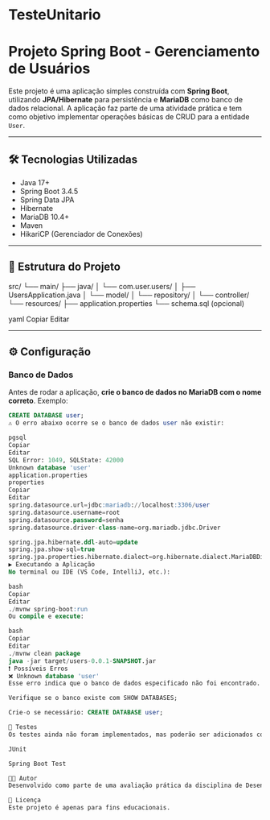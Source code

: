 # TesteUnitario

# Projeto Spring Boot - Gerenciamento de Usuários

Este projeto é uma aplicação simples construída com **Spring Boot**, utilizando **JPA/Hibernate** para persistência e **MariaDB** como banco de dados relacional. A aplicação faz parte de uma atividade prática e tem como objetivo implementar operações básicas de CRUD para a entidade `User`.

---

## 🛠️ Tecnologias Utilizadas

- Java 17+
- Spring Boot 3.4.5
- Spring Data JPA
- Hibernate
- MariaDB 10.4+
- Maven
- HikariCP (Gerenciador de Conexões)

---

## 📁 Estrutura do Projeto

src/
└── main/
├── java/
│ └── com.user.users/
│ ├── UsersApplication.java
│ └── model/
│ └── repository/
│ └── controller/
└── resources/
├── application.properties
└── schema.sql (opcional)

yaml
Copiar
Editar

---

## ⚙️ Configuração

### Banco de Dados

Antes de rodar a aplicação, **crie o banco de dados no MariaDB com o nome correto**. Exemplo:

```sql
CREATE DATABASE user;
⚠️ O erro abaixo ocorre se o banco de dados user não existir:

pgsql
Copiar
Editar
SQL Error: 1049, SQLState: 42000
Unknown database 'user'
application.properties
properties
Copiar
Editar
spring.datasource.url=jdbc:mariadb://localhost:3306/user
spring.datasource.username=root
spring.datasource.password=senha
spring.datasource.driver-class-name=org.mariadb.jdbc.Driver

spring.jpa.hibernate.ddl-auto=update
spring.jpa.show-sql=true
spring.jpa.properties.hibernate.dialect=org.hibernate.dialect.MariaDBDialect
▶️ Executando a Aplicação
No terminal ou IDE (VS Code, IntelliJ, etc.):

bash
Copiar
Editar
./mvnw spring-boot:run
Ou compile e execute:

bash
Copiar
Editar
./mvnw clean package
java -jar target/users-0.0.1-SNAPSHOT.jar
❗ Possíveis Erros
❌ Unknown database 'user'
Esse erro indica que o banco de dados especificado não foi encontrado. Solução:

Verifique se o banco existe com SHOW DATABASES;

Crie-o se necessário: CREATE DATABASE user;

🧪 Testes
Os testes ainda não foram implementados, mas poderão ser adicionados com:

JUnit

Spring Boot Test

👨‍💻 Autor
Desenvolvido como parte de uma avaliação prática da disciplina de Desenvolvimento Web com Spring Boot.

📄 Licença
Este projeto é apenas para fins educacionais.
